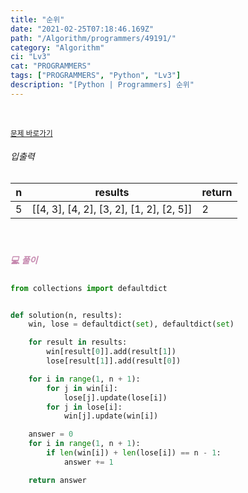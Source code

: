 ```yaml
---
title: "순위"
date: "2021-02-25T07:18:46.169Z"
path: "/Algorithm/programmers/49191/"
category: "Algorithm"
ci: "Lv3"
cat: "PROGRAMMERS"
tags: ["PROGRAMMERS", "Python", "Lv3"]
description: "[Python | Programmers] 순위"
---
```


<br />

<a href="https://programmers.co.kr/learn/courses/30/lessons/49191"><small>문제 바로가기</small></a>

###### 입출력

| n    | results                                  | return |
| ---- | ---------------------------------------- | ------ |
| 5    | [[4, 3], [4, 2], [3, 2], [1, 2], [2, 5]] | 2      |

<br />

##### <h5 style="color:#C587AE;">💻 풀이</h5>

```python
from collections import defaultdict


def solution(n, results):
    win, lose = defaultdict(set), defaultdict(set)

    for result in results:
        win[result[0]].add(result[1])
        lose[result[1]].add(result[0])

    for i in range(1, n + 1):
        for j in win[i]:
            lose[j].update(lose[i])
        for j in lose[i]:
            win[j].update(win[i])

    answer = 0
    for i in range(1, n + 1):
        if len(win[i]) + len(lose[i]) == n - 1:
            answer += 1

    return answer
```

<br />



